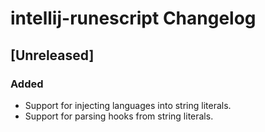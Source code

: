 # intellij-runescript Changelog

## [Unreleased]

### Added
- Support for injecting languages into string literals.
- Support for parsing hooks from string literals. 